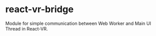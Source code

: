 # react-vr-bridge
Module for simple communication between Web Worker and Main UI Thread in React-VR.
